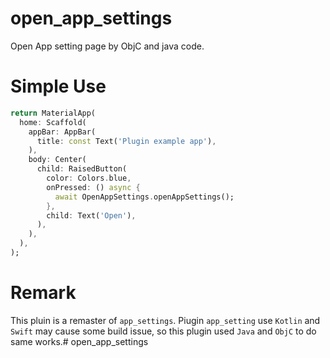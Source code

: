 # open_app_settings

Open App setting page by ObjC and java code.

# Simple Use

```dart
return MaterialApp(
  home: Scaffold(
    appBar: AppBar(
      title: const Text('Plugin example app'),
    ),
    body: Center(
      child: RaisedButton(
        color: Colors.blue,
        onPressed: () async {
          await OpenAppSettings.openAppSettings();
        },
        child: Text('Open'),
      ),
    ),
  ),
);
```

# Remark

This pluin is a remaster of `app_settings`. Piugin `app_setting` use `Kotlin` and `Swift` may cause some build issue, so this plugin used `Java` and `ObjC` to do same works.# open_app_settings
